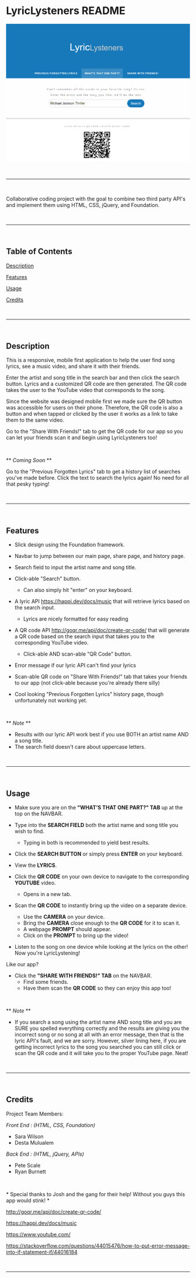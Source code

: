# LyricLysteners README

![LyricLysteners Image](./assets/images/lyric-lysteners.png)

<br>

---

<br>

Collaborative coding project with the goal to combine two third party API's and implement them using HTML, CSS, jQuery, and Foundation. 

<br>

---

<br>

## Table of Contents
[Description](#description)

[Features](#features)

[Usage](#usage)

[Credits](#credits)

<br>

---

<br>

## Description

This is a responsive, mobile first application to help the user find song lyrics, see a music video, and share it with their friends. 

Enter the artist and song title in the search bar and then click the search button. Lyrics and a customized QR code are then generated. The QR code takes the user to the YouTube video that corresponds to the song. 

Since the website was designed mobile first we made sure the QR button was accessible for users on their phone. Therefore, the QR code is also a button and when tapped or clicked by the user it works as a link to take them to the same video. 

Go to the "Share With Friends!" tab to get the QR code for our app so you can let your friends scan it and begin using LyricLysteners too!

<br>

\*\* *Coming Soon* ** 
<br> 

Go to the "Previous Forgotten Lyrics" tab to get a history list of searches you've made before. Click the text to search the lyrics again! No need for all that pesky typing!

<br>

---

<br>

## Features

* Slick design using the Foundation framework.

* Navbar to jump between our main page, share page, and history page.

* Search field to input the artist name and song title.

* Click-able "Search" button.
    * Can also simply hit "enter" on your keyboard.

* A lyric API https://happi.dev/docs/music that will retrieve lyrics based on the search input.
    * Lyrics are nicely formatted for easy reading

* A QR code API http://goqr.me/api/doc/create-qr-code/ that will generate a QR code based on the search input that takes you to the corresponding YouTube video.
    * Click-able AND scan-able "QR Code" button.

* Error message if our lyric API can't find your lyrics

* Scan-able QR code on "Share With Friends!" tab that takes your friends to our app (not click-able because you're already there silly)

* Cool looking "Previous Forgotten Lyrics" history page, though unfortunately not working yet.

<br>

\*\* *Note* **
* Results with our lyric API work best if you use BOTH an artist name AND a song title.
* The search field doesn't care about uppercase letters.

<br>

---

<br>

## Usage

* Make sure you are on the **"WHAT'S THAT ONE PART?" TAB** up at the top on the NAVBAR.

* Type into the **SEARCH FIELD** both the artist name and song title you wish to find. 
    * Typing in both is recommended to yield best results.

* Click the **SEARCH BUTTON** or simply press **ENTER** on your keyboard.

* View the **LYRICS**.

* Click the **QR CODE** on your own device to navigate to the corresponding **YOUTUBE** video.
    * Opens in a new tab.

* Scan the **QR CODE** to instantly bring up the video on a separate device.
    * Use the **CAMERA** on your device.
    * Bring the **CAMERA** close enough to the **QR CODE** for it to scan it.
    * A webpage **PROMPT** should appear.
    * Click on the **PROMPT** to bring up the video!

* Listen to the song on one device while looking at the lyrics on the other! Now you're LyricLystening!

Like our app?

* Click the **"SHARE WITH FRIENDS!" TAB** on the NAVBAR.
    * Find some friends.
    * Have them scan the **QR CODE** so they can enjoy this app too!

<br>

\*\* *Note* **
* If you search a song using the artist name AND song title and you are SURE you spelled everything correctly and the results are giving you the incorrect song or no song at all with an error message, then that is the lyric API's fault, and we are sorry. However, silver lining here, if you are getting incorrect lyrics to the song you searched you can still click or scan the QR code and it will take you to the proper YouTube page. Neat!

<br>

---

<br>

## Credits

Project Team Members:

*Front End : (HTML, CSS, Foundation)*
* Sara Wilson
* Desta Mulualem

*Back End : (HTML, jQuery, APIs)*
* Pete Scale
* Ryan Burnett

<br>

\* Special thanks to Josh and the gang for their help! Without you guys this app would stink! *

http://goqr.me/api/doc/create-qr-code/

https://happi.dev/docs/music

https://www.youtube.com/

https://stackoverflow.com/questions/44015476/how-to-put-error-message-into-if-statement-if/44016184

<br>

---